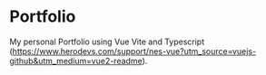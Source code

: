 # Portfolio
My personal Portfolio using Vue Vite and Typescript
(https://www.herodevs.com/support/nes-vue?utm_source=vuejs-github&utm_medium=vue2-readme).
